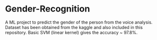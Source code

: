 # Gender-Recognition
A ML project to predict the gender of the person from the voice analysis.  Dataset has been obtained from the kaggle and also included in this repository.  Basic SVM (linear kernel) gives the accuracy ~ 97.8%.
